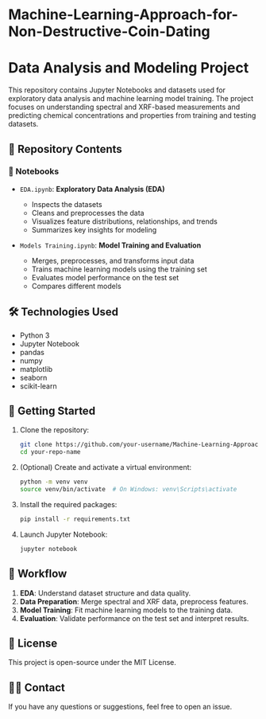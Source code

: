 # Machine-Learning-Approach-for-Non-Destructive-Coin-Dating

# Data Analysis and Modeling Project

This repository contains Jupyter Notebooks and datasets used for exploratory data analysis and machine learning model training. The project focuses on understanding spectral and XRF-based measurements and predicting chemical concentrations and properties from training and testing datasets.

## 📁 Repository Contents

### 📝 Notebooks

- `EDA.ipynb`: **Exploratory Data Analysis (EDA)**
  - Inspects the datasets
  - Cleans and preprocesses the data
  - Visualizes feature distributions, relationships, and trends
  - Summarizes key insights for modeling

- `Models Training.ipynb`: **Model Training and Evaluation**
  - Merges, preprocesses, and transforms input data
  - Trains machine learning models using the training set
  - Evaluates model performance on the test set
  - Compares different models


## 🛠️ Technologies Used

- Python 3
- Jupyter Notebook
- pandas
- numpy
- matplotlib
- seaborn
- scikit-learn

## 🚀 Getting Started

1. Clone the repository:
   ```bash
   git clone https://github.com/your-username/Machine-Learning-Approach-for-Non-Destructive-Coin-Dating.git
   cd your-repo-name
   ```

2. (Optional) Create and activate a virtual environment:
   ```bash
   python -m venv venv
   source venv/bin/activate  # On Windows: venv\Scripts\activate
   ```

3. Install the required packages:
   ```bash
   pip install -r requirements.txt
   ```

4. Launch Jupyter Notebook:
   ```bash
   jupyter notebook
   ```

## 🔄 Workflow

1. **EDA**: Understand dataset structure and data quality.
2. **Data Preparation**: Merge spectral and XRF data, preprocess features.
3. **Model Training**: Fit machine learning models to the training data.
4. **Evaluation**: Validate performance on the test set and interpret results.

## 📄 License

This project is open-source under the MIT License.

## 🙋‍♀️ Contact

If you have any questions or suggestions, feel free to open an issue.
